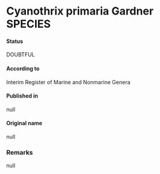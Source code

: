 Cyanothrix primaria Gardner SPECIES
=======

#### Status
DOUBTFUL

#### According to
Interim Register of Marine and Nonmarine Genera

#### Published in
null

#### Original name
null

### Remarks
null